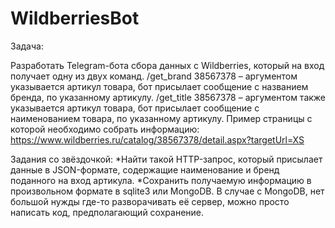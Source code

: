 # WildberriesBot

Задача: 

Разработать Telegram-бота сбора данных с Wildberries, который на вход получает одну из двух команд.
/get_brand 38567378 – аргументом указывается артикул товара, бот присылает сообщение с названием бренда, по указанному артикулу.
	/get_title 38567378 – аргументом также указывается артикул товара, бот присылает сообщение с наименованием товара, по указанному артикулу.
Пример страницы с которой необходимо собрать информацию: https://www.wildberries.ru/catalog/38567378/detail.aspx?targetUrl=XS



Задания со звёздочкой:
*Найти такой HTTP-запрос, который присылает данные в JSON-формате, содержащие наименование и бренд поданного на вход артикула.
	*Сохранить получаемую информацию в произвольном формате в sqlite3 или MongoDB. В случае с MongoDB, нет большой нужды где-то разворачивать её сервер, можно просто написать код, предполагающий сохранение.
